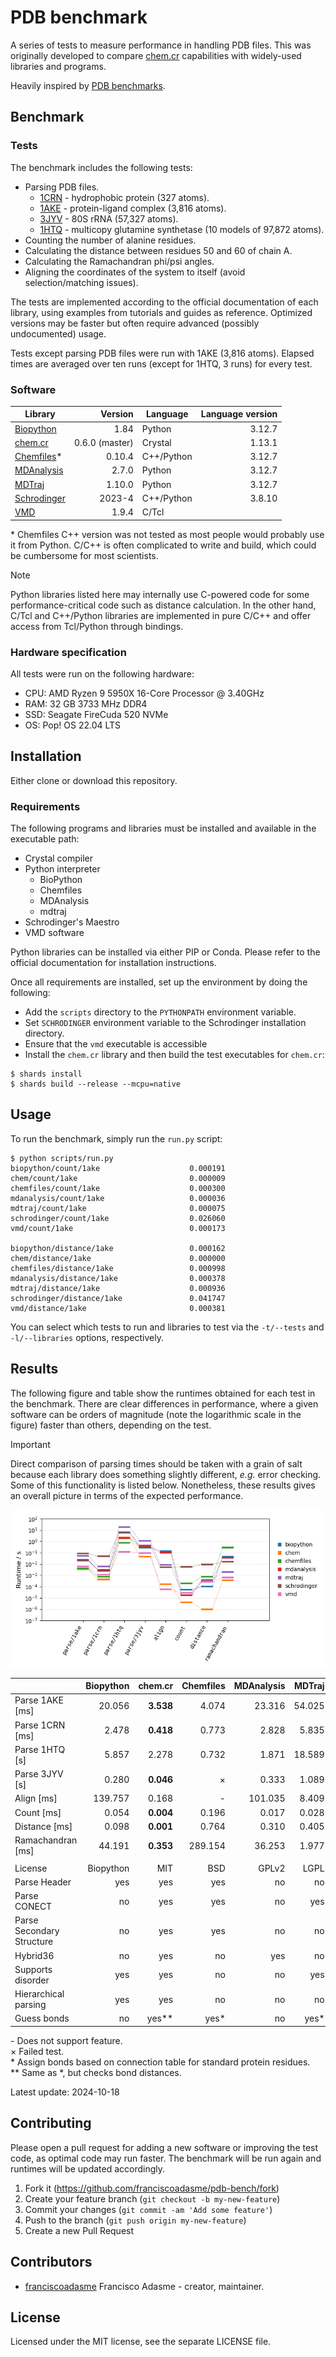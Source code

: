 # PDB benchmark

A series of tests to measure performance in handling PDB files.
This was originally developed to compare [chem.cr](https://github.com/franciscoadasme/chem.cr) capabilities with
widely-used libraries and programs.

Heavily inspired by [PDB benchmarks](https://github.com/jgreener64/pdb-benchmarks).

## Benchmark

### Tests

The benchmark includes the following tests:

- Parsing PDB files.
  - [1CRN](http://www.rcsb.org/pdb/explore/explore.do?structureId=1crn) - hydrophobic protein (327 atoms).
  - [1AKE](http://www.rcsb.org/pdb/explore/explore.do?structureId=1ake) - protein-ligand complex (3,816 atoms).
  - [3JYV](http://www.rcsb.org/pdb/explore/explore.do?structureId=3jyv) - 80S rRNA (57,327 atoms).
  - [1HTQ](http://www.rcsb.org/pdb/explore/explore.do?structureId=1htq) - multicopy glutamine synthetase (10 models of 97,872 atoms).
- Counting the number of alanine residues.
- Calculating the distance between residues 50 and 60 of chain A.
- Calculating the Ramachandran phi/psi angles.
- Aligning the coordinates of the system to itself (avoid selection/matching issues).

The tests are implemented according to the official documentation of each library, using examples from tutorials and guides as reference.
Optimized versions may be faster but often require advanced (possibly undocumented) usage.

Tests except parsing PDB files were run with 1AKE (3,816 atoms).
Elapsed times are averaged over ten runs (except for 1HTQ, 3 runs) for every test.

### Software

| Library                                               |        Version | Language   | Language version |
| ----------------------------------------------------- | -------------: | ---------- | ---------------: |
| [Biopython](https://biopython.org/)                   |           1.84 | Python     |           3.12.7 |
| [chem.cr](https://github.com/franciscoadasme/chem.cr) | 0.6.0 (master) | Crystal    |           1.13.1 |
| [Chemfiles](https://chemfiles.org)\*                  |         0.10.4 | C++/Python |           3.12.7 |
| [MDAnalysis](https://www.mdanalysis.org)              |          2.7.0 | Python     |           3.12.7 |
| [MDTraj](https://mdtraj.org)                          |         1.10.0 | Python     |           3.12.7 |
| [Schrodinger](https://www.schrodinger.com)            |         2023-4 | C++/Python |           3.8.10 |
| [VMD](https://www.ks.uiuc.edu/Research/vmd)           |          1.9.4 | C/Tcl      |                  |

\* Chemfiles C++ version was not tested as most people would probably use it from Python.
C/C++ is often complicated to write and build, which could be cumbersome for most scientists.

> [!NOTE]
> Python libraries listed here may internally use C-powered code for some performance-critical code such as distance calculation.
> In the other hand, C/Tcl and C++/Python libraries are implemented in pure C/C++ and offer access from Tcl/Python through bindings.

### Hardware specification

All tests were run on the following hardware:

- CPU: AMD Ryzen 9 5950X 16-Core Processor @ 3.40GHz
- RAM: 32 GB 3733 MHz DDR4
- SSD: Seagate FireCuda 520 NVMe
- OS: Pop! OS 22.04 LTS

## Installation

Either clone or download this repository.

### Requirements

The following programs and libraries must be installed and available in the executable path:

- Crystal compiler
- Python interpreter
  - BioPython
  - Chemfiles
  - MDAnalysis
  - mdtraj
- Schrodinger's Maestro
- VMD software

Python libraries can be installed via either PIP or Conda.
Please refer to the official documentation for installation instructions.

Once all requirements are installed, set up the environment by doing the following:

- Add the `scripts` directory to the `PYTHONPATH` environment variable.
- Set `SCHRODINGER` environment variable to the Schrodinger installation directory.
- Ensure that the `vmd` executable is accessible
- Install the `chem.cr` library and then build the test executables for `chem.cr`:

```console
$ shards install
$ shards build --release --mcpu=native
```

## Usage

To run the benchmark, simply run the `run.py` script:

```shell
$ python scripts/run.py
biopython/count/1ake                    0.000191
chem/count/1ake                         0.000009
chemfiles/count/1ake                    0.000300
mdanalysis/count/1ake                   0.000036
mdtraj/count/1ake                       0.000075
schrodinger/count/1ake                  0.026060
vmd/count/1ake                          0.000173

biopython/distance/1ake                 0.000162
chem/distance/1ake                      0.000000
chemfiles/distance/1ake                 0.000998
mdanalysis/distance/1ake                0.000378
mdtraj/distance/1ake                    0.000936
schrodinger/distance/1ake               0.041747
vmd/distance/1ake                       0.000381
```

You can select which tests to run and libraries to test via the `-t/--tests` and `-l/--libraries` options, respectively.

## Results

The following figure and table show the runtimes obtained for each test in the benchmark.
There are clear differences in performance, where a given software can be orders of magnitude (note the logarithmic scale in the figure) faster than others, depending on the test.

> [!IMPORTANT]
> Direct comparison of parsing times should be taken with a grain of salt because each library does something slightly different, _e.g._ error checking.
> Some of this functionality is listed below.
> Nonetheless, these results gives an overall picture in terms of the expected performance.

![alt text](assets/bench.png)

|                           | Biopython |   chem.cr | Chemfiles | MDAnalysis | MDTraj | schrodinger |       VMD |
| ------------------------- | --------: | --------: | --------: | ---------: | -----: | ----------: | --------: |
| Parse 1AKE [ms]           |    20.056 | **3.538** |     4.074 |     23.316 | 54.025 |      82.276 |     6.082 |
| Parse 1CRN [ms]           |     2.478 | **0.418** |     0.773 |      2.828 |  5.835 |      48.180 |     1.127 |
| Parse 1HTQ [s]            |     5.857 |     2.278 |     0.732 |      1.871 | 18.589 |       6.400 | **0.120** |
| Parse 3JYV [s]            |     0.280 | **0.046** |         × |      0.333 |  1.089 |       0.417 |     0.090 |
| Align [ms]                |   139.757 |     0.168 |         - |    101.035 |  8.409 |       5.056 | **0.056** |
| Count [ms]                |     0.054 | **0.004** |     0.196 |      0.017 |  0.028 |       5.757 |     0.027 |
| Distance [ms]             |     0.098 | **0.001** |     0.764 |      0.310 |  0.405 |       9.214 |     0.257 |
| Ramachandran [ms]         |    44.191 | **0.353** |   289.154 |     36.253 |  1.977 |      16.171 |     0.639 |
|                           |           |           |           |            |        |             |           |
| License                   | Biopython |       MIT |       BSD |      GPLv2 |   LGPL | Proprietary |       VMD |
| Parse Header              |       yes |       yes |       yes |         no |     no |          no |        no |
| Parse CONECT              |        no |       yes |       yes |         no |    yes |         yes |       yes |
| Parse Secondary Structure |        no |       yes |       yes |         no |     no |          no |        no |
| Hybrid36                  |        no |       yes |        no |        yes |     no |          no |        no |
| Supports disorder         |       yes |       yes |        no |         no |    yes |         yes |        no |
| Hierarchical parsing      |       yes |       yes |        no |         no |     no |          no |        no |
| Guess bonds               |        no |   yes\*\* |     yes\* |         no |  yes\* |         yes |       yes |

\- Does not support feature. \
× Failed test. \
\* Assign bonds based on connection table for standard protein residues. \
\*\* Same as \*, but checks bond distances.

Latest update: 2024-10-18

## Contributing

Please open a pull request for adding a new software or improving the test code, as optimal code may run faster.
The benchmark will be run again and runtimes will be updated accordingly.

1. Fork it (<https://github.com/franciscoadasme/pdb-bench/fork>)
2. Create your feature branch (`git checkout -b my-new-feature`)
3. Commit your changes (`git commit -am 'Add some feature'`)
4. Push to the branch (`git push origin my-new-feature`)
5. Create a new Pull Request

## Contributors

- [franciscoadasme](https://github.com/franciscoadasme) Francisco Adasme -
  creator, maintainer.

## License

Licensed under the MIT license, see the separate LICENSE file.
